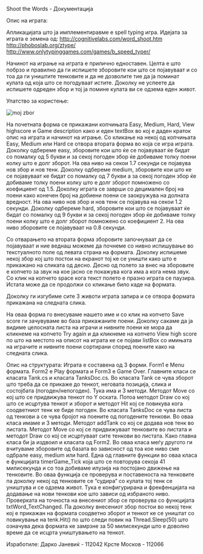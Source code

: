 Shoot the Words - Документација

Опис на играта:

Апликацијата што ја имплементиравме е spell typing игра. Идејата за играта е земена од:
http://cognitivelabs.com/word_shoot.htm
http://phoboslab.org/ztype/
http://www.onlytypinggames.com/games/b_speed_typer/

Начинот на играње на играта е прилично едноставен. Целта е што побрзо и правилно да ги испишете зборовите кои што се појавуваат и со тоа да ги уништите тенковите и да не дозволите тие да ја поминат кулата од која што се погодуваат истите. Доколку не успеете да испишете одреден збор и тој ја помине кулата ви се одзема еден живот.

Упатство за користење:

![moj zbor](http://i.imgur.com/Kp7qUwk.jpg?1)










На почетната форма се прикажани копчињата Easy, Medium, Hard, View highscore и Game description како и еден textBox во кој е даден краток опис на играта и начинот на играње. Со кликање на некој од копчињата Easy, Medium или Hard се отвора втората форма во која се игра играта. 
Доколку одбереме easy, зборовите кои што ќе се појавуваат ќе бидат со помалку од 5 букви и за секој погоден збор ќе добиваме толку поени колку што е долг зборот.  На ова ниво на секои 1.7 секунди се појавува нов збор и нов тенк.
Доколку одбереме medium, зборовите кои што ке се појавуваат ке бидат со помалку од 7 букви а за секој погоден збор ќе добиваме толку поени колку што е долг зборот помножено со коефициент од 1.5. Доколку играта се заврши со децимален број на поени како конечен број на добиени поени се заокружува на долната вредност. На ова ниво нов збор и нов тенк се појавува на секои 1.2 секунди.
Доколку одбереме hard, зборовите кои што се појавуваат ќе бидат со помалку од 9 букви и за секој погоден збор ќе добиваме толку поени колку што е долг зборот помножено со коефициент 2. На ова ниво зборовите се појавуваат на 0.8 секунди.












Со отварањето на втората форма зборовите започнуваат да се појавуваат и ние веднаш можеме да почнеме со нивно испишување во текстуалното поле од левата страна на формата. Доколку испишеме некој збор кој што постои на екранот тој ке се уништи како што е прикажано на сликата од десно. 
Десно од полето за внес на зборовите е копчето за звук на кое јасно се покажува кога има а кога нема звук.
Со клик на копчето space кога текст полето е празно играта се паузира. Истата може да се продолжи со кликање било каде на формата.








Доколку ги изгубиме сите 3 животи играта запира и се отвора формата прикажана на следната слика.







На оваа форма го внесуваме нашето име и со клик на копчето Save score ги зачувуваме во база прикажаните поени. Доколку сакаме да ја видиме целосната листа на играчи и нивните поени ке мора да кликнеме на копчето Try again и да кликнеме на копчето View high score по што на местото на описот на играта ке се појави listBox со имињата на играчите и нивните поени сортирани според поените како на следната слика.











Опис на структурата:
Играта е составена од 3 форми. Form1 е Menu формата. Form2 е Play формата и Form3 е Game Over. 
Главните класи се класата Tank.cs и класата TanksDoc.cs.
Во класата Tank се чува зборот што треба да се прикаже до тенкот,  неговата позиција, слика и состојбата (погоден/непогоден). Тука има и 3 методи. Методот Move со кој што се придвижува тенкот по Y оската. Потоа методот Draw со кој што се исцртува тенкот и зборот и методот Hit кој се повикува кога соодветниот тенк ке биде погоден.
Во класата TanksDoc се чува листа од тенкови а се чува бројот на поените од погодените тенкови. Во оваа класа имаме и 3 методи. Методот addTank со кој се додава нов тенк во листата. Методот Move со кој се придвижуваат тенковите во листата и методот Draw со кој се исцртуваат сите тенкови во листата.
Како главна класа би ја издвоил и класата од Form2. Во оваа класа меѓу другото ги вчитуваме зборовите од базата во зависност од тоа кое ниво сме одбрале easy, medium или hard.
Една од главните функции во оваа класа е функцијата timerGame_Tick која што се повторува секоја 41 милисекунда и со тоа добиваме илузија на постојано движење на тенковите. Во оваа функција се проверува и поставеноста на тенковите па доколку некој од тенковите се “судира“ со кулата тој тенк се уништува и се одзема живот. Тука е конфигурирана и фрекфенцијата на додавање на нови тенкови кое што зависи од избраното ниво.
Проверката на точноста на внесениот збор се проверува со функцијата txtWord_TextChanged. Па доколку внесениот збор постои во некој тенк кој е прикажан на формата соодветно зборот и тенкот ке се уништат со повикување на tenk.Hit() по што следи повик на Thread.Sleep(50) што означува дека формата ке замрзне за 50 милисекунди што е доволно време да се исцрта уништувањето на тенкот.

Изработиле:
Дарко Јаневиќ - 112042
Крсте Москов - 112066
